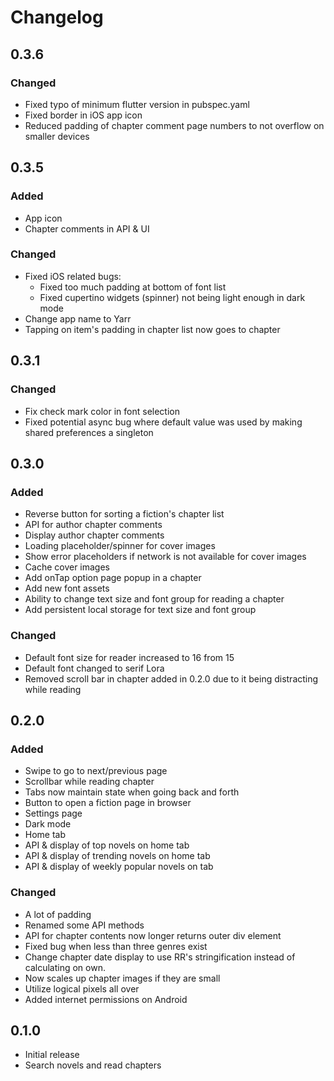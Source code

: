 # Changelog

## 0.3.6

### Changed

- Fixed typo of minimum flutter version in pubspec.yaml
- Fixed border in iOS app icon
- Reduced padding of chapter comment page numbers to not overflow on smaller devices

## 0.3.5

### Added

- App icon
- Chapter comments in API & UI

### Changed

- Fixed iOS related bugs:
  - Fixed too much padding at bottom of font list
  - Fixed cupertino widgets (spinner) not being light enough in dark mode
- Change app name to Yarr
- Tapping on item's padding in chapter list now goes to chapter

## 0.3.1

### Changed

- Fix check mark color in font selection
- Fixed potential async bug where default value was used by making shared preferences a singleton

## 0.3.0

### Added

- Reverse button for sorting a fiction's chapter list
- API for author chapter comments
- Display author chapter comments
- Loading placeholder/spinner for cover images
- Show error placeholders if network is not available for cover images
- Cache cover images
- Add onTap option page popup in a chapter
- Add new font assets
- Ability to change text size and font group for reading a chapter
- Add persistent local storage for text size and font group

### Changed

- Default font size for reader increased to 16 from 15
- Default font changed to serif Lora
- Removed scroll bar in chapter added in 0.2.0 due to it being distracting while reading

## 0.2.0

### Added

- Swipe to go to next/previous page
- Scrollbar while reading chapter
- Tabs now maintain state when going back and forth
- Button to open a fiction page in browser
- Settings page
- Dark mode
- Home tab
- API & display of top novels on home tab
- API & display of trending novels on home tab
- API & display of weekly popular novels on tab

### Changed

- A lot of padding
- Renamed some API methods
- API for chapter contents now longer returns outer div element
- Fixed bug when less than three genres exist
- Change chapter date display to use RR's stringification instead of calculating on own.
- Now scales up chapter images if they are small
- Utilize logical pixels all over
- Added internet permissions on Android

## 0.1.0

- Initial release
- Search novels and read chapters
